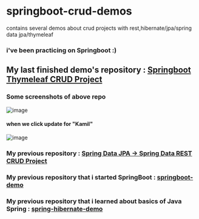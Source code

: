 # springboot-crud-demos
contains several demos about crud projects with rest,hibernate/jpa/spring data jpa/thymeleaf

### i've been practicing on Springboot :) 


## My last finished demo's repository : <a href="https://github.com/kmlisler/springboot-thymeleafdemo" target="_blank"> Springboot Thymeleaf CRUD Project </a>
### Some screenshots of above repo
![image](https://user-images.githubusercontent.com/82888052/194730570-fceb6211-caa0-428d-9754-8891efa85445.png)
#### when we click update for "Kamil"
![image](https://user-images.githubusercontent.com/82888052/194730617-8baf8172-a1b6-4335-bb9e-3d3f5f88651e.png)


### My previous repository : <a href="https://github.com/kmlisler/springboot-springdata-jpa-cruddemo" target="_blank"> Spring Data JPA -> Spring Data REST CRUD Project </a>

### My previous repository that i started SpringBoot : <a href="https://github.com/kmlisler/springboot-demo " target="_blank"> springboot-demo </a>

### My previous repository that i learned about basics of Java Spring : <a href="https://github.com/kmlisler/spring-hibernate-demo" target="_blank"> spring-hibernate-demo </a>
